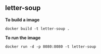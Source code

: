 ## letter-soup


**To build a image**

    docker build -t letter-soup .

**To run the image**

    docker run -d -p 8080:8080 -t letter-soup
